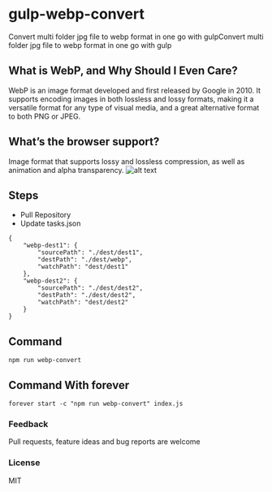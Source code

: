# gulp-webp-convert
Convert multi folder jpg file to webp format in one go with gulpConvert multi folder jpg file to webp format in one go with gulp


## What is WebP, and Why Should I Even Care?
WebP is an image format developed and first released by Google in 2010. It supports encoding images in both lossless and lossy formats, making it a versatile format for any type of visual media, and a great alternative format to both PNG or JPEG.


## What’s the browser support?
Image format that supports lossy and lossless compression, as well as animation and alpha transparency.
![alt text](https://cdn-images-1.medium.com/max/1200/1*CH6hoT3s0P-jdIIf41YQ3Q.jpeg)


## Steps
- Pull Repository
- Update tasks.json


```
{
    "webp-dest1": {
        "sourcePath": "./dest/dest1",
        "destPath": "./dest/webp",
        "watchPath": "dest/dest1"
    },
    "webp-dest2": {
        "sourcePath": "./dest/dest2",
        "destPath": "./dest/dest2",
        "watchPath": "dest/dest2"
    }
}

```

## Command

```
npm run webp-convert
```
## Command With forever
```
forever start -c "npm run webp-convert" index.js
```

### Feedback

Pull requests, feature ideas and bug reports are welcome

### License

MIT

